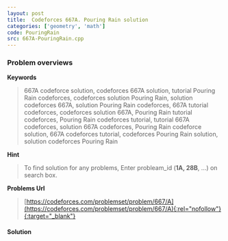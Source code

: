 ```yaml
---
layout: post
title:  Codeforces 667A. Pouring Rain solution
categories: ['geometry', 'math']
code: PouringRain
src: 667A-PouringRain.cpp
---
```

### **Problem overviews**

**Keywords**
> 667A codeforce solution, codeforces 667A solution, tutorial Pouring Rain codeforces, codeforces solution Pouring Rain, solution codeforces 667A, solution Pouring Rain codeforces, 667A tutorial codeforces, codeforces solution 667A, Pouring Rain tutorial codeforces, Pouring Rain codeforces tutorial, tutorial 667A codeforces, solution 667A codeforces, Pouring Rain codeforce solution, 667A codeforces tutorial, codeforces Pouring Rain solution, solution codeforces Pouring Rain

**Hint**
> To find solution for any problems, Enter probleam_id (**1A, 28B**, ...) on search box. 

**Problems Url**
> [https://codeforces.com/problemset/problem/667/A](https://codeforces.com/problemset/problem/667/A){:rel="nofollow"}{:target="_blank"}

#### **Solution**



